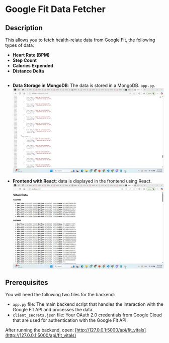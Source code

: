 # Google Fit Data Fetcher

## Description
This allows you to fetch health-relate data from Google Fit, the following types of data:

- **Heart Rate (BPM)**
- **Step Count**
- **Calories Expended**
- **Distance Delta**

## 
- **Data Storage in MongoDB**: The data is stored in a MongoDB. `app.py`.
  ![Data Stored in DB](datasroredindb.jpg)

- **Frontend with React**: data is displayed in the frontend using React.
  ![React Logo](react.jpg)

## Prerequisites
You will need the following two files for the backend:

- `app.py` file: The main backend script that handles the interaction with the Google Fit API and processes the data.
- `client_secrets.json` file: Your OAuth 2.0 credentials from Google Cloud that are used for authentication with the Google Fit API.

After running the backend, open: [http://127.0.0.1:5000/api/fit_vitals](http://127.0.0.1:5000/api/fit_vitals)
